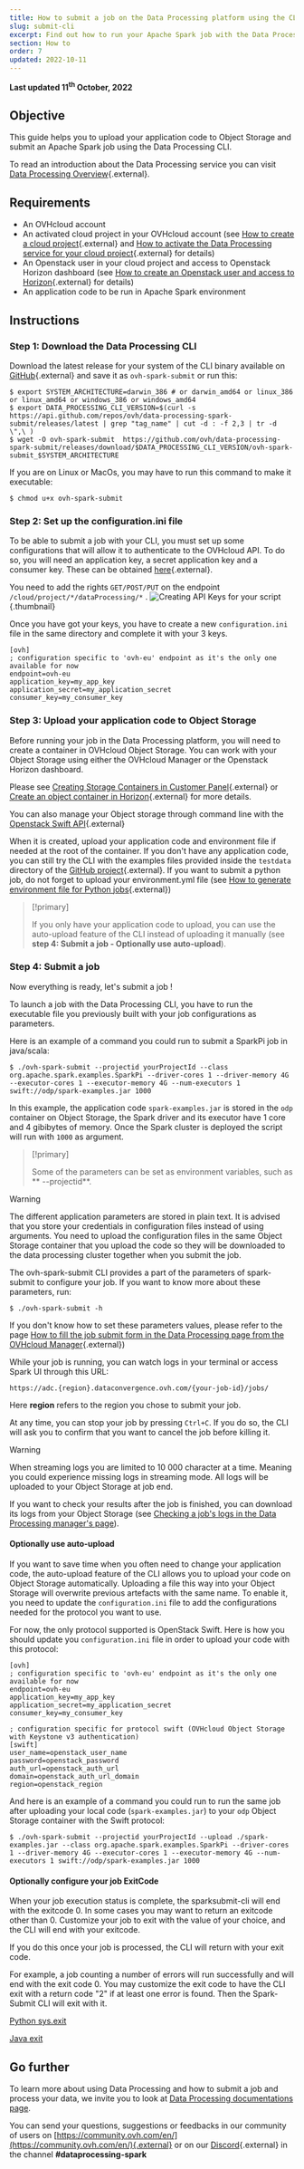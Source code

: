 ```yaml
---
title: How to submit a job on the Data Processing platform using the CLI
slug: submit-cli
excerpt: Find out how to run your Apache Spark job with the Data Processing platform using the CLI
section: How to
order: 7
updated: 2022-10-11
---
```


**Last updated 11<sup>th</sup> October, 2022**

## Objective
This guide helps you to upload your application code to Object Storage and submit an Apache Spark job using the Data Processing CLI.

To read an introduction about the Data Processing service you can visit [Data Processing Overview](../overview){.external}.

## Requirements
- An OVHcloud account
- An activated cloud project in your OVHcloud account (see [How to create a cloud project](../../public-cloud/create_a_public_cloud_project/){.external} and [How to activate the Data Processing service for your cloud project](../activation){.external} for details)
- An Openstack user in your cloud project and access to Openstack Horizon dashboard (see [How to create an Openstack user and access to Horizon](../../public-cloud/horizon/){.external} for details)
- An application code to be run in Apache Spark environment

## Instructions

### Step 1: Download the Data Processing CLI
Download the latest release for your system of the CLI binary available on [GitHub](https://github.com/ovh/data-processing-spark-submit/releases){.external} and save it as `ovh-spark-submit` or run this:
```shell-session
$ export SYSTEM_ARCHITECTURE=darwin_386 # or darwin_amd64 or linux_386 or linux_amd64 or windows_386 or windows_amd64
$ export DATA_PROCESSING_CLI_VERSION=$(curl -s https://api.github.com/repos/ovh/data-processing-spark-submit/releases/latest | grep "tag_name" | cut -d : -f 2,3 | tr -d \",\ )
$ wget -O ovh-spark-submit  https://github.com/ovh/data-processing-spark-submit/releases/download/$DATA_PROCESSING_CLI_VERSION/ovh-spark-submit_$SYSTEM_ARCHITECTURE
```
If you are on Linux or MacOs, you may have to run this command to make it executable:

```shell-session
$ chmod u+x ovh-spark-submit
```

### Step 2: Set up the configuration.ini file
To be able to submit a job with your CLI, you must set up some configurations that will allow it to authenticate to the OVHcloud API.
To do so, you will need an application key, a secret application key and a consumer key. These can be obtained [here]( https://eu.api.ovh.com/createToken/){.external}.

You need to add the rights `GET/POST/PUT` on the endpoint `/cloud/project/*/dataProcessing/*` .
![Creating API Keys for your script](images/keys.png){.thumbnail}

Once you have got your keys, you have to create a new `configuration.ini` file in the same directory and complete it with your 3 keys.
```
[ovh]
; configuration specific to 'ovh-eu' endpoint as it's the only one available for now
endpoint=ovh-eu
application_key=my_app_key
application_secret=my_application_secret
consumer_key=my_consumer_key
```

### Step 3: Upload your application code to Object Storage
Before running your job in the Data Processing platform, you will need to create a container in OVHcloud Object Storage.
You can work with your Object Storage using either the OVHcloud Manager or the Openstack Horizon dashboard.

Please see [Creating Storage Containers in Customer Panel](https://docs.ovh.com/au/en/storage/object-storage/pcs/create-container/){.external} or [Create an object container in Horizon](https://docs.ovh.com/au/en/storage/object-storage/pcs/create-container/){.external} for more details.

You can also manage your Object storage through command line with the [Openstack Swift API](https://docs.ovh.com/au/en/storage/object-storage/pcs/getting-started-with-the-swift-api/){.external} 

When it is created, upload your application code and environment file if needed at the root of the container. If you don't have any application code, you can still try the CLI with the examples files provided inside the `testdata` directory of the [GitHub project](https://github.com/ovh/data-processing-spark-submit){.external}.
If you want to submit a python job, do not forget to upload your environment.yml file (see [How to generate environment file for Python jobs](../generate-environment){.external})

>[!primary]
>
> If you only have your application code to upload, you can use the auto-upload feature of the CLI instead of uploading it manually (see **step 4: Submit a job - Optionally use auto-upload**).


### Step 4: Submit a job

Now everything is ready, let's submit a job !

To launch a job with the Data Processing CLI, you have to run the executable file you previously built with your job configurations as parameters.

Here is an example of a command you could run to submit a SparkPi job in java/scala:

```shell-session
$ ./ovh-spark-submit --projectid yourProjectId --class org.apache.spark.examples.SparkPi --driver-cores 1 --driver-memory 4G --executor-cores 1 --executor-memory 4G --num-executors 1 swift://odp/spark-examples.jar 1000
```

In this example, the application code `spark-examples.jar` is stored in the `odp` container on Object Storage, the Spark driver and its executor have 1 core and 4 gibibytes of memory. Once the Spark cluster is deployed the script will run with `1000` as argument.

>[!primary]
>
> Some of the parameters can be set as environment variables, such as ** --projectid**.

> [!warning]
> The different application parameters are stored in plain text. It is advised that you store your credentials in configuration files instead of using arguments. You need to upload the configuration files in the same Object Storage container that you upload the code so they will be downloaded to the data processing cluster together when you submit the job.

The ovh-spark-submit CLI provides a part of the parameters of spark-submit to configure your job.
If you want to know more about these parameters, run:

```shell-session
$ ./ovh-spark-submit -h
```

If you don't know how to set these parameters values, please refer to the page [How to fill the job submit form in the Data Processing page from the OVHcloud Manager](../job-submit-form){.external})

While your job is running, you can watch logs in your terminal or access Spark UI through this URL:

`https://adc.{region}.dataconvergence.ovh.com/{your-job-id}/jobs/`

Here **region** refers to the region you chose to submit your job.

At any time, you can stop your job by pressing `Ctrl+C`. If you do so, the CLI will ask you to confirm that you want to cancel the job before killing it.

>[!warning]
>
> When streaming logs you are limited to 10 000 character at a time. Meaning you could experience missing logs in streaming mode. All logs will be uploaded to your Object Storage at job end.
>

If you want to check your results after the job is finished, you can download its logs from your Object Storage (see [Checking a job's logs in the Data Processing manager's page](../check-logs)).

#### Optionally use auto-upload
If you want to save time when you often need to change your application code, the auto-upload feature of the CLI allows you to upload your code on Object Storage automatically.
Uploading a file this way into your Object Storage will overwrite previous artefacts with the same name.
To enable it, you need to update the `configuration.ini` file to add the configurations needed for the protocol you want to use.

For now, the only protocol supported is OpenStack Swift. Here is how you should update you `configuration.ini` file in order to upload your code with this protocol:

```
[ovh]
; configuration specific to 'ovh-eu' endpoint as it's the only one available for now
endpoint=ovh-eu
application_key=my_app_key
application_secret=my_application_secret
consumer_key=my_consumer_key

; configuration specific for protocol swift (OVHcloud Object Storage with Keystone v3 authentication)
[swift]
user_name=openstack_user_name
password=openstack_password
auth_url=openstack_auth_url
domain=openstack_auth_url_domain
region=openstack_region
```

And here is an example of a command you could run to run the same job after uploading your local code (`spark-examples.jar`) to your `odp` Object Storage container with the Swift protocol:

```shell-session
$ ./ovh-spark-submit --projectid yourProjectId --upload ./spark-examples.jar --class org.apache.spark.examples.SparkPi --driver-cores 1 --driver-memory 4G --executor-cores 1 --executor-memory 4G --num-executors 1 swift://odp/spark-examples.jar 1000
```

#### Optionally configure your job ExitCode

When your job execution status is complete, the sparksubmit-cli will end with the exitcode 0.
In some cases you may want to return an exitcode other than 0. Customize your job to exit with the value of your choice, and the CLI will end with your exitcode.

If you do this once your job is processed, the CLI will return with your exit code.

For example, a job counting a number of errors will run successfully and will end with the exit code 0.
You may customize the exit code to have the CLI exit with a return code "2" if at least one error is found.
Then the Spark-Submit CLI will exit with it.

[Python sys.exit](https://docs.python.org/3/library/sys.html#sys.exit)

[Java exit](https://docs.oracle.com/en/java/javase/12/docs/api/java.base/java/lang/System.html#exit(int))

## Go further

To learn more about using Data Processing and how to submit a job and process your data, we invite you to look at [Data Processing documentations page](../).

You can send your questions, suggestions or feedbacks in our community of users on [https://community.ovh.com/en/](https://community.ovh.com/en/){.external} or on our [Discord](https://discord.gg/VVvZg8NCQM){.external} in the channel **#dataprocessing-spark**
